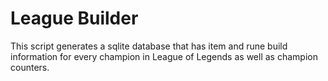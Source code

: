 # League Builder

This script generates a sqlite database that has item and rune build information for every champion in League of Legends as well as champion counters.
